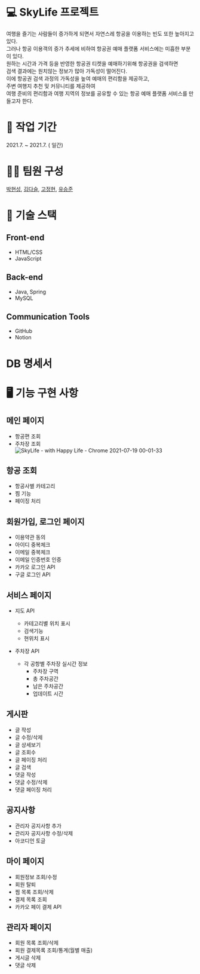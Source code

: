 
# 💻 SkyLife 프로젝트
여행을 즐기는 사람들이 증가하게 되면서 자연스레 항공을 이용하는 빈도 또한 높아지고 있다.   
그러나 항공 이용객의 증가 추세에 비하여 항공권 예매 플랫폼 서비스에는 미흡한 부분이 있다.   
원하는 시간과 가격 등을 반영한 항공권 티켓을 예매하기위해 항공권을 검색하면   
검색 결과에는 원치않는 정보가 많아 가독성이 떨어진다.   
이에 항공권 검색 과정의 가독성을 높여 예매의 편리함을 제공하고,   
주변 여행지 추천 및 커뮤니티를 제공하여   
여행 준비의 편리함과 여행 지역의 정보를 공유할 수 있는 
항공 예매 플랫폼 서비스를 만들고자 한다.


# 📆   작업 기간
2021.7. ~ 2021.7. ( 일간)

# 👩‍💻   팀원 구성
[박현성](https://github.com/lusida0131), [김다슬](https://github.com/seulda), [고정현](https://github.com/lsc3421), [유승준](https://github.com/wns1908)

# 🎯 기술 스택
## Front-end
* HTML/CSS   
* JavaScript
## Back-end
* Java, Spring   
* MySQL

## Communication Tools
* GitHub   
* Notion

# DB 명세서

# 🖥 기능 구현 사항
 ## 메인 페이지   
   * 항공편 조회   
   * 주차장 조회   
  ![SkyLife - with Happy Life - Chrome 2021-07-19 00-01-33](https://user-images.githubusercontent.com/78531061/126072133-d1b2298b-55f3-4fb2-b785-56750eef42ac.gif)
 
 
 ## 항공 조회   
   * 항공사별 카테고리   
   * 찜 기능   
   * 페이징 처리   
 
 
 ## 회원가입, 로그인 페이지   
   * 이용약관 동의   
   * 아이디 중복체크   
   * 이메일 중복체크   
   * 이메일 인증번호 인증   
   * 카카오 로그인 API  
   * 구글 로그인 API
 
 ## 서비스 페이지
   * 지도 API   
       * 카테고리별 위치 표시   
       * 검색기능   
       * 현위치 표시
   
 
   * 주차장 API   
      * 각 공항별 주차장 실시간 정보   
        * 주차장 구역   
        * 총 주차공간   
        * 남은 주차공간   
        * 업데이트 시간   
 
 ## 게시판   
   * 글 작성   
   * 글 수정/삭제   
   * 글 상세보기   
   * 글 조회수
   * 글 페이징 처리   
   * 글 검색   
   * 댓글 작성   
   * 댓글 수정/삭제   
   * 댓글 페이징 처리
 
 ## 공지사항   
   * 관리자 공지사항 추가   
   * 관리자 공지사항 수정/삭제   
   * 아코디언 토글   
 
 ## 마이 페이지   
   * 회원정보 조회/수정   
   * 회원 탈퇴   
   * 찜 목록 조회/삭제   
   * 결제 목록 조회   
   * 카카오 페이 결제 API   
    
 
 ## 관리자 페이지   
   * 회원 목록 조회/삭제   
   * 회원 결제목록 조회/통계(월별 매출)      
   * 게시글 삭제      
   * 댓글 삭제
